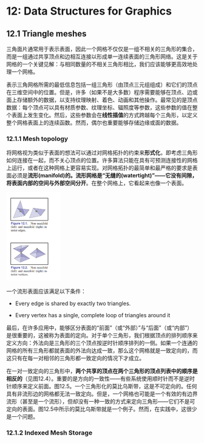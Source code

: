 #  12: Data Structures for Graphics 

## 12.1 Triangle meshes

三角面片通常用于表示表面，因此一个网格不仅仅是一组不相关的三角形的集合，而是一组通过共享顶点和边相互连接以形成单一连续表面的三角形网络。这是关于网格的一个关键见解：与相同数量的不相关三角形相比，我们应该能够更高效地处理一个网格。

表示三角网格所需的最低信息包括一组三角形（由顶点三元组组成）和它们的顶点在三维空间中的位置。但是，许多（如果不是大多数）程序需要能够在顶点、边或面上存储额外的数据，以支持纹理映射、着色、动画和其他操作。最常见的是顶点数据：每个顶点可以具有材质参数、纹理坐标、辐照度等参数，这些参数的值在整个表面上发生变化。然后，这些参数会在**线性插值**的方式跨越每个三角形，以定义整个网格表面上的连续函数。然而，偶尔也重要能够存储边缘或面的数据。

### 12.1.1 Mesh topology

 将网格视为类似于表面的想法可以通过对网格拓扑的约束来**形式化**，即考虑三角形如何连接在一起，而不关心顶点的位置。许多算法只能在具有可预测连接性的网格上运行，或者在这种网格上更容易实现。对网格拓扑的最简单和最严格的要求是表面必须是**流形(manifold)的。流形网格是“无缝的(watertight)”——它没有间隙，将表面内部的空间与外部空间分开**。在整个网格上，它看起来也像一个表面。 

<img src="12_Data_Structures_for_Graphics.assets/1697425001241.png" alt="1697425001241" style="zoom: 50%;" />

一个流形表面应该满足以下条件：

-  Every edge is shared by exactly two triangles. 

-  Every vertex has a single, complete loop of triangles around it 

 最后，在许多应用中，能够区分表面的“前面”（或“外部）”与“后面”（或“内部”）是很重要的，这被称为表面的定向。对于单个三角形，我们根据顶点的排列顺序来定义方向：外法向是三角形的三个顶点按逆时针顺序排列的一侧。如果一个连通的网格的所有三角形都就表面的外法向达成一致，那么这个网格就是一致定向的，而这只有在每一对相邻的三角形都一致定向的情况下才成立。 

 在一对一致定向的三角形中，**两个共享的顶点在两个三角形的顶点列表中的顺序是相反的**（见图12.4）。重要的是方向的一致性——有些系统使用顺时针而不是逆时针顺序来定义前面。图12.5。一个三角形化的莫比乌斯带，这是不可定向的。任何具有非流形边的网格都无法一致定向。但是，一个网格也可能是一个有效的有边界流形（甚至是一个流形），但却没有一种一致的方式来定向三角形——它们不是可定向的表面。图12.5中所示的莫比乌斯带就是一个例子。然而，在实践中，这很少是一个问题。 

### 12.1.2 Indexed Mesh Storage

